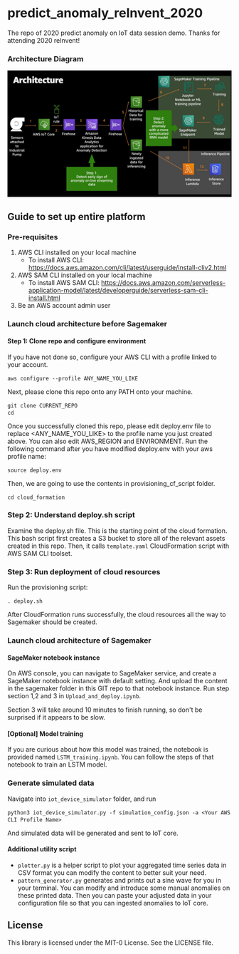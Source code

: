 # predict_anomaly_reInvent_2020
The repo of 2020 predict anomaly on IoT data session demo. Thanks for attending 2020 reInvent!

### Architecture Diagram
![Architecture Diagram](./architecture_diagram.jpg)

## Guide to set up entire platform
### Pre-requisites
1. AWS CLI installed on your local machine
   - To install AWS CLI: https://docs.aws.amazon.com/cli/latest/userguide/install-cliv2.html
2. AWS SAM CLI installed on your local machine
   - To install AWS SAM CLI: https://docs.aws.amazon.com/serverless-application-model/latest/developerguide/serverless-sam-cli-install.html
3. Be an AWS account admin user

### Launch cloud architecture before Sagemaker
#### Step 1: Clone repo and configure environment
If you have not done so, configure your AWS CLI with a profile linked to your account.
```
aws configure --profile ANY_NAME_YOU_LIKE
```

Next, please clone this repo onto any PATH onto your machine.
```
git clone CURRENT_REPO
cd 
```

Once you successfully cloned this repo, please edit deploy.env file to replace <ANY_NAME_YOU_LIKE> to the profile name you just created above. You can also edit AWS_REGION and ENVIRONMENT. Run the following command after you have modified deploy.env with your aws profile name:
```
source deploy.env
```

Then, we are going to use the contents in provisioning_cf_script folder.
```
cd cloud_formation
```

### Step 2: Understand deploy.sh script
Examine the deploy.sh file. This is the starting point of the cloud formation.
This bash script first creates a S3 bucket to store all of the relevant assets created in this repo. Then, it
calls `template.yaml` CloudFormation script with AWS SAM CLI toolset.

### Step 3: Run deployment of cloud resources
Run the provisioning script:
```
. deploy.sh
```
After CloudFormation runs successfully, the cloud resources all the way to Sagemaker should be created.

### Launch cloud architecture of Sagemaker
#### SageMaker notebook instance
On AWS console, you can navigate to SageMaker service, and create a SageMaker notebook instance with default setting. And upload the content in the sagemaker folder in this GIT repo to that notebook instance. Run step section 1,2 and 3 in `Upload_and_deploy.ipynb`.

Section 3 will take around 10 minutes to finish running, so don't be surprised if it appears to be slow.

#### [Optional] Model training
If you are curious about how this model was trained, the notebook is provided named `LSTM_training.ipynb`. You can follow the steps of that notebook to train an LSTM model.

### Generate simulated data
Navigate into `iot_device_simulator` folder, and run
```
python3 iot_device_simulator.py -f simulation_config.json -a <Your AWS CLI Profile Name>
```
And simulated data will be generated and sent to IoT core.

#### Additional utility script
- `plotter.py` is a helper script to plot your aggregated time series data in CSV format you can modify the content to better suit your need.
- `pattern_generator.py` generates and prints out a sine wave for you in your terminal. You can modify and introduce some manual anomalies on these printed data. Then you can paste your adjusted data in your configuration file so that you can ingested anomalies to IoT core.

## License

This library is licensed under the MIT-0 License. See the LICENSE file.
